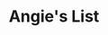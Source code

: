 ---
blog: http://www.angiehicks.com/
colors:
- '#29A036'
facebook: http://www.facebook.com/angieslist
googleplus: https://plus.google.com/+angieslist
guide: https://brandfolder.com/angieslist
images:
- angieslist-icon.svg
- angieslist-ar21.svg
instagram: https://www.instagram.com/angieslist/
linkedin: https://www.linkedin.com/company/angie's-list
logohandle: angieslist
pinterest: https://www.pinterest.com/angieslist/
sort: angieslist
title: Angie's List
twitter: https://x.com/angieslist
website: https://www.angieslist.com/
wikipedia: https://en.wikipedia.org/wiki/Angie's_List
youtube: https://www.youtube.com/user/AngiesListHQ
---